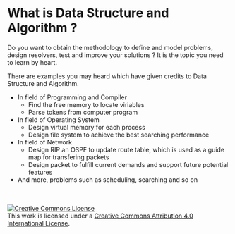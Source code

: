 # What is Data Structure and Algorithm ?

Do you want to obtain the methodology to define and model problems, design resolvers, test and improve your solutions ? It is the topic you need to learn by heart.

There are examples you may heard which have given credits to Data Structure and Algorithm.

* In field of Programming and Compiler
  * Find the free memory to locate viriables
  * Parse tokens from computer program
* In field of Operating System
  * Design virtual memory for each process
  * Design file system to achieve the best searching performance
* In field of Network
  * Design RIP an OSPF to update route table, which is used as a guide map for transfering packets
  * Design packet to fulfill current demands and support future potential features 
* And more, problems such as scheduling, searching and so on


<br /><br /><a rel="license" href="http://creativecommons.org/licenses/by/4.0/"><img alt="Creative Commons License" style="border-width:0" src="https://i.creativecommons.org/l/by/4.0/88x31.png" /></a><br />This work is licensed under a <a rel="license" href="http://creativecommons.org/licenses/by/4.0/">Creative Commons Attribution 4.0 International License</a>.
